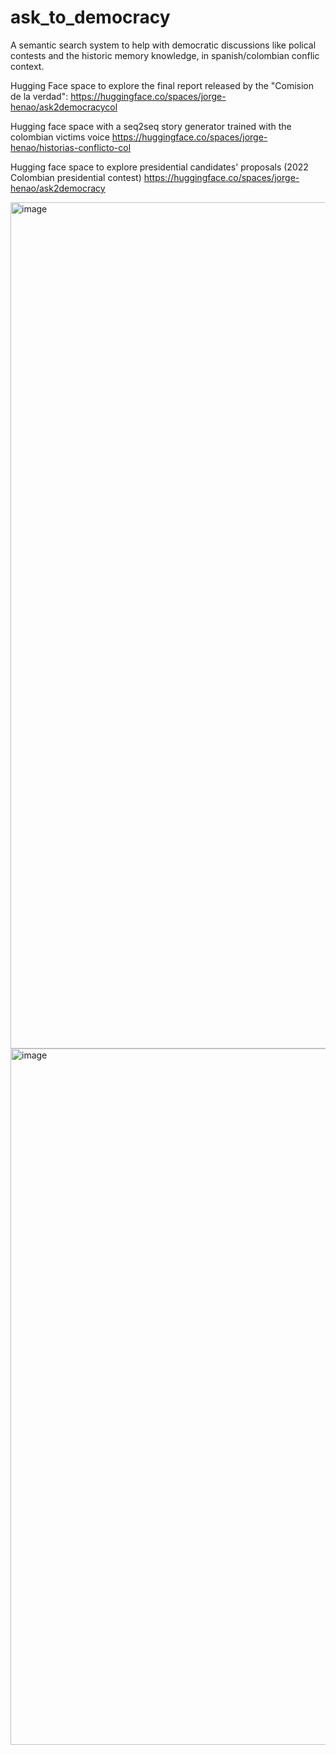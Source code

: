 # ask_to_democracy
A semantic search system to help with democratic discussions like polical contests and the historic memory knowledge, in spanish/colombian conflic context.

Hugging Face space to explore the final report released by the "Comision de la verdad":
https://huggingface.co/spaces/jorge-henao/ask2democracycol

Hugging face space with a seq2seq story generator trained with the colombian victims voice
https://huggingface.co/spaces/jorge-henao/historias-conflicto-col

Hugging face space to explore presidential candidates' proposals (2022 Colombian presidential contest)
https://huggingface.co/spaces/jorge-henao/ask2democracy 

<img width="1354" alt="image" src="https://user-images.githubusercontent.com/13498354/167217495-7c92194c-e988-4046-97f9-ab7594a6d377.png">
<img width="1114" alt="image" src="https://user-images.githubusercontent.com/13498354/183100767-a2497edd-f379-435b-9151-533e45f5a8c3.png">

